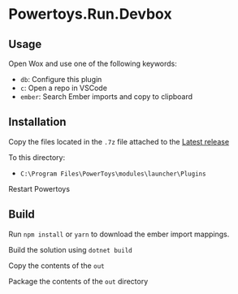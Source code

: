 # Powertoys.Run.Devbox

## Usage

Open Wox and use one of the following keywords:

- `db`: Configure this plugin
- `c`: Open a repo in VSCode
- `ember`: Search Ember imports and copy to clipboard

## Installation

Copy the files located in the `.7z` file attached to the [Latest release](https://github.com/KeithClinard/Powertoys.Run.Devbox/releases/latest)

To this directory:

- `C:\Program Files\PowerToys\modules\launcher\Plugins`

Restart Powertoys

## Build

Run `npm install` or `yarn` to download the ember import mappings.

Build the solution using `dotnet build`

Copy the contents of the `out`

Package the contents of the `out` directory
